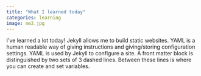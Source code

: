 ```yaml
---
title: "What I learned today"
categories: learning
image: me2.jpg
---
```


I've learned a lot today!  Jekyll allows me to build static websites. YAML is a human readable way of giving instructions and giving/storing configuration settings.  YAML is used by Jekyll to configure a site. A front matter block is distinguished by two sets of 3 dashed lines. Between these lines is where you can create and set variables.

